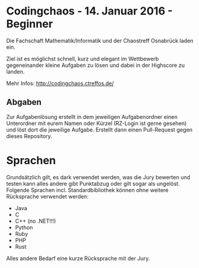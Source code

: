 # Codingchaos - 14. Januar 2016 - Beginner

Die Fachschaft Mathematik/Informatik und der Chaostreff Osnabrück laden ein.

Ziel ist es möglichst schnell, kurz und elegant im Wettbewerb gegeneinander
kleine Aufgaben zu lösen und dabei in der Highscore zu landen.

Mehr Infos: http://codingchaos.ctreffos.de/


## Abgaben

Zur Aufgabenlösung erstellt in dem jeweiligen Aufgabenordner einen Unterordner
mit eurem Namen oder Kürzel (RZ-Login ist gerne gesehen) und löst dort die
jeweilige Aufgabe. Erstellt dann einen Pull-Request gegen dieses Repository.


# Sprachen

Grundsätzlich gilt, es dark verwendet werden, was die Jury bewerten und testen
kann alles andere gibt Punktabzug oder gilt sogar als ungelöst. Folgende
Sprachen incl. Standardbibliothek können ohne weitere Rücksprache verwendet
werden:

 - Java
 - C
 - C++ (no .NET!!!)
 - Python
 - Ruby
 - PHP
 - Rust

Alles andere Bedarf eine kurze Rücksprache mit der Jury.
